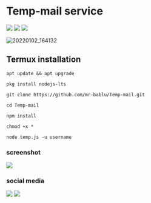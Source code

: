 # Temp-mail service
<p align="center">
</p>
<p>
<a href="https://img.shields.io/badge/Mr-BaBlU-green" ><img  src="https://img.shields.io/badge/Mr-BaBlU-green"></a>  <a href="#" ><img  src="https://img.shields.io/badge/TEMP-MAIL-red"></a>  <a href="#"><img src="https://img.shields.io/badge/MADE%20IN%20-NODE-yellow"></a></p>

![20220102_164132](https://rawcdn.githack.com/Manzoorahmed76/Temp-mail/1b0d894d9a3a2ef5b27c1748f039e33f7956bfa8/images%20(2).jpeg)

## Termux installation 
`apt update && apt upgrade`

`pkg install nodejs-lts`

`git clone https://github.com/mr-bablu/Temp-mail.git`

`cd Temp-mail`


`npm install `

`chmod +x *`

`node temp.js -u username`

### screenshot
 <img src="https://rawcdn.githack.com/Manzoorahmed76/Temp-mail/1b0d894d9a3a2ef5b27c1748f039e33f7956bfa8/Screenshot_20240313-184335_1.jpg">
 
 ### social media 
 <a href="https://www.instagram.com/manzoor__ahmed07?igsh=YnJlM3JnM3M3NzJo"> <img src="https://img.shields.io/badge/Instagram-E4405F?style=for-the-badge&logo=instagram&logoColor=white"></a>
<a href="[[[[https://www.facebook.com/profile.php?id=100049290452298](https://www.facebook.com/profile.php?id=100049290452298)](https://www.facebook.com/profile.php?id=100049290452298)](https://www.facebook.com/profile.php?id=100049290452298)](https://www.facebook.com/profile.php?id=100049290452298)" > <img src="https://img.shields.io/badge/Facebook-1877F2?style=for-the-badge&logo=facebook&logoColor=white" ></a>
